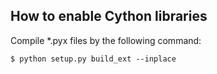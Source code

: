 ## How to enable Cython libraries

Compile *.pyx files by the following command:

``` shell
$ python setup.py build_ext --inplace
```

